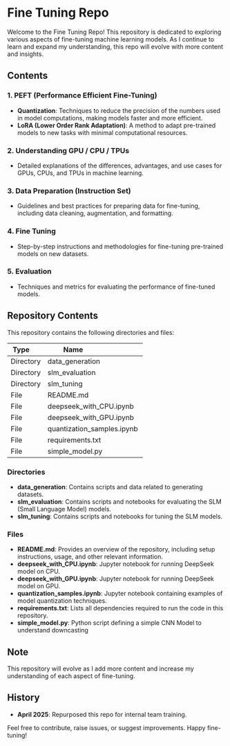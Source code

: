 
# Fine Tuning Repo

Welcome to the Fine Tuning Repo! This repository is dedicated to exploring various aspects of fine-tuning machine learning models. As I continue to learn and expand my understanding, this repo will evolve with more content and insights.

## Contents

### 1. PEFT (Performance Efficient Fine-Tuning)
- **Quantization**: Techniques to reduce the precision of the numbers used in model computations, making models faster and more efficient.
- **LoRA (Lower Order Rank Adaptation)**: A method to adapt pre-trained models to new tasks with minimal computational resources.

### 2. Understanding GPU / CPU / TPUs
- Detailed explanations of the differences, advantages, and use cases for GPUs, CPUs, and TPUs in machine learning.

### 3. Data Preparation (Instruction Set)
- Guidelines and best practices for preparing data for fine-tuning, including data cleaning, augmentation, and formatting.

### 4. Fine Tuning
- Step-by-step instructions and methodologies for fine-tuning pre-trained models on new datasets.

### 5. Evaluation
- Techniques and metrics for evaluating the performance of fine-tuned models.

## Repository Contents

This repository contains the following directories and files:

| Type      | Name                       |
|-----------|----------------------------|
| Directory | data_generation            |
| Directory | slm_evaluation             |
| Directory | slm_tuning                 |
| File      | README.md                  |
| File      | deepseek_with_CPU.ipynb    |
| File      | deepseek_with_GPU.ipynb    |
| File      | quantization_samples.ipynb |
| File      | requirements.txt           |
| File      | simple_model.py            |

### Directories
- **data_generation**: Contains scripts and data related to generating datasets.
- **slm_evaluation**: Contains scripts and notebooks for evaluating the SLM (Small Language Model) models.
- **slm_tuning**: Contains scripts and notebooks for tuning the SLM models.

### Files
- **README.md**: Provides an overview of the repository, including setup instructions, usage, and other relevant information.
- **deepseek_with_CPU.ipynb**: Jupyter notebook for running DeepSeek model on CPU.
- **deepseek_with_GPU.ipynb**: Jupyter notebook for running DeepSeek model on GPU.
- **quantization_samples.ipynb**: Jupyter notebook containing examples of model quantization techniques.
- **requirements.txt**: Lists all dependencies required to run the code in this repository.
- **simple_model.py**: Python script defining a simple CNN Model to understand downcasting

## Note
This repository will evolve as I add more content and increase my understanding of each aspect of fine-tuning.

## History
- **April 2025**: Repurposed this repo for internal team training.

Feel free to contribute, raise issues, or suggest improvements. Happy fine-tuning!
